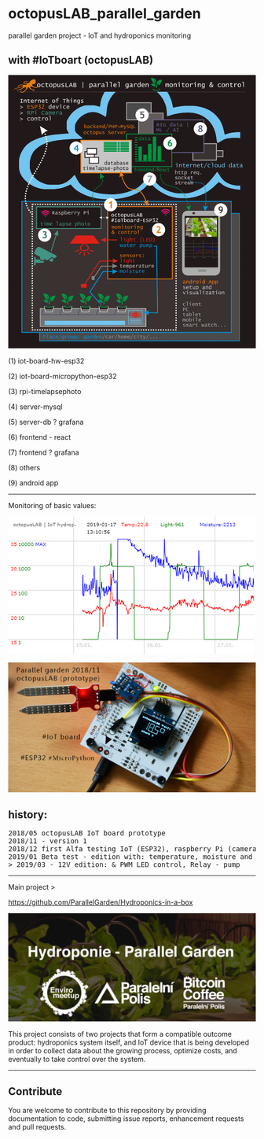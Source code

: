 # octopusLAB_parallel_garden
parallel garden project - IoT and hydroponics monitoring

with #IoTboart (octopusLAB)
---
![main1](./images/hydroponie-beta1902-dark.png )

(1) iot-board-hw-esp32

(2) iot-board-micropython-esp32

(3) rpi-timelapsephoto

(4) server-mysql

(5) server-db ? grafana

(6) frontend - react

(7) frontend ? grafana

(8) others

(9) android app

---

Monitoring of basic values:

![data201812](./images/data20190117.png)

![prototyp1](./images/prototyp1.png)

## history:
<pre>
2018/05 octopusLAB IoT board prototype
2018/11 - version 1
2018/12 first Alfa testing IoT (ESP32), raspberry Pi (camera), server (MysQL, PHP, JS canvas)
2019/01 Beta test - edition with: temperature, moisture and light monitoring (MicroPython)
> 2019/03 - 12V edition: & PWM LED control, Relay - pump
</pre>


---
Main project >

https://github.com/ParallelGarden/Hydroponics-in-a-box

![main project](./images/loga-pp.png)

This project consists of two projects that form a compatible outcome product: hydroponics system itself, and IoT device that is being developed in order to collect data about the growing process, optimize costs, and eventually to take control over the system.

---
## Contribute
You are welcome to contribute to this repository by providing documentation to code, submitting issue reports, enhancement requests and pull requests.

